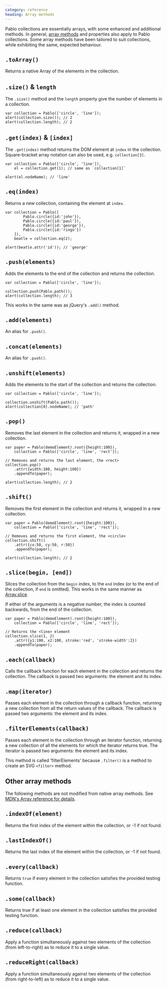 ```yaml
--- 
category: reference
heading: Array methods
---
```


Pablo collections are essentially arrays, with some enhanced and additional methods. In general, [array methods][array-methods] and properties also apply to Pablo collections. Some array methods have been tailored to suit collections, while exhibiting the same, expected behaviour.

[array-methods]: https://developer.mozilla.org/en-US/docs/JavaScript/Reference/Global_Objects/Array#Methods


`.toArray()`
------------

Returns a native Array of the elements in the collection.


`.size()` & `length`
--------------------

The `.size()` method and the `length` property give the number of elements in a collection.

	var collection = Pablo(['circle', 'line']);
	alert(collection.size()); // 2
	alert(collection.length); // 2


`.get(index)` & `[index]`
-------------------------

The `.get(index)` method returns the DOM element at `index` in the collection. Square-bracket array notation can also be used, e.g. `collection[3]`.

	var collection = Pablo(['circle', 'line']),
		el = collection.get(1); // same as `collection[1]`

	alert(el.nodeName); // 'line'


`.eq(index)`
------------

Returns a new collection, containing the element at `index`.

	var collection = Pablo([
			Pablo.circle({id:'john'}),
			Pablo.circle({id:'paul'}),
			Pablo.circle({id:'george'}),
			Pablo.circle({id:'ringo'})
		]),
	  	beatle = collection.eq(2);

	alert(beatle.attr('id')); // 'george'


`.push(elements)`
-----------------

Adds the elements to the end of the collection and returns the collection.

	var collection = Pablo(['circle', 'line']);

	collection.push(Pablo.path());
	alert(collection.length); // 3

This works in the same was as jQuery's `.add()` method.


`.add(elements)`
----------------

An alias for `.push()`.


`.concat(elements)`
----------------

An alias for `.push()`.


`.unshift(elements)`
--------------------

Adds the elements to the start of the collection and returns the collection.

	var collection = Pablo(['circle', 'line']);

	collection.unshift(Pablo.path());
	alert(collection[0].nodeName); // 'path'


`.pop()`
--------

Removes the last element in the collection and returns it, wrapped in a new collection.

	var paper = Pablo(demoElement).root({height:100}),
        collection = Pablo(['circle', 'line', 'rect']);

    // Removes and returns the last element, the <rect>
	collection.pop()
		.attr({width:100, height:100})
		.appendTo(paper);

	alert(collection.length); // 2


`.shift()`
----------

Removes the first element in the collection and returns it, wrapped in a new collection.

	var paper = Pablo(demoElement).root({height:100}),
        collection = Pablo(['circle', 'line', 'rect']);

    // Removes and returns the first element, the <circle>
	collection.shift()
		.attr({cx:50, cy:50, r:50})
		.appendTo(paper);

	alert(collection.length); // 2


`.slice(begin, [end])`
----------------------

Slices the collection from the `begin` index, to the `end` index (or to the end of the collection, if `end` is omitted). This works in the same manner as [Array.slice][array-slice].

If either of the arguments is a negative number, the index is counted backwards, from the end of the collection.

	var paper = Pablo(demoElement).root({height:100}),
        collection = Pablo(['circle', 'line', 'rect']);

    // Returns the <line> element
  	collection.slice(1, 2)
		.attr({y1:100, x2:100, stroke:'red', 'stroke-width':2})
		.appendTo(paper);

[array-slice]: https://developer.mozilla.org/en-US/docs/JavaScript/Reference/Global_Objects/Array/slice

	
`.each(callback)`
-----------------

Calls the callback function for each element in the collection and returns the collection. The callback is passed two arguments: the element and its index.


`.map(iterator)`
----------------

Passes each element in the collection through a callback function, returning a new collection from all the return values of the callback. The callback is passed two arguments: the element and its index.


`.filterElements(callback)`
-------------------

Passes each element in the collection through an iterator function, returning a new collection of all the elements for which the iterator returns true. The iterator is passed two arguments: the element and its index.

This method is called 'filterElements' because `.filter()` is a method to create an SVG `<filter>` method.


Other array methods
-------------------

The following methods are not modified from native array methods. See [MDN's Array reference for details][array-methods].


`.indexOf(element)`
-------------------

Returns the first index of the element within the collection, or -1 if not found.


`.lastIndexOf()`
----------------

Returns the last index of the element within the collection, or -1 if not found.


`.every(callback)`
------------------

Returns `true` if every element in the collection satisfies the provided testing function.


`.some(callback)`
-----------------

Returns true if at least one element in the collection satisfies the provided testing function.


`.reduce(callback)`
-------------------

Apply a function simultaneously against two elements of the collection (from left-to-right) as to reduce it to a single value.


`.reduceRight(callback)`
------------------------

Apply a function simultaneously against two elements of the collection (from right-to-left) as to reduce it to a single value.